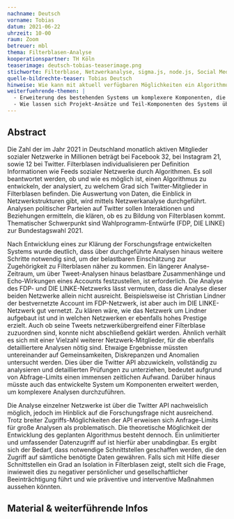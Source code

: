 ```yaml
---
nachname: Deutsch
vorname: Tobias
datum: 2021-06-22
uhrzeit: 10-00
raum: Zoom
betreuer: mbl
thema: Filterblasen-Analyse
kooperationspartner: TH Köln
teaserimage: deutsch-tobias-teaserimage.png
stichworte: Filterblase, Netzwerkanalyse, sigma.js, node.js, Social Media, Twitter API
quelle-bildrechte-teaser: Tobias Deutsch
hinweise: Wie kann mit aktuell verfügbaren Möglichkeiten ein Algorithmus entwickelt werden, der unter Einbeziehung von Netzwerkanalyse und weiteren Methoden eine belastbare Aussage darüber treffen kann, zu welchem Grad sich Twitter-Benutzer in einer Filterblase befinden?
weiterfuehrende-themen: |
  - Erweiterung des bestehenden Systems um komplexere Komponenten, die detailliertere Analysen ermöglichen
  - Wie lassen sich Projekt-Ansätze und Teil-Komponenten des Systems über Twitter hinaus auf andere soziale Netzwerke übertragen? 
---
```


## Abstract

Die Zahl der im Jahr 2021 in Deutschland monatlich aktiven Mitglieder sozialer Netzwerke in Millionen beträgt bei Facebook 32, bei Instagram 21, sowie 12 bei Twitter. Filterblasen individualisieren per Definition Informationen wie Feeds sozialer Netzwerke durch Algorithmen. Es soll beantwortet werden, ob und wie es möglich ist, einen Algorithmus zu entwickeln, der analysiert, zu welchem Grad sich Twitter-Mitglieder in Filterblasen befinden. Die Auswertung von Daten, die Einblick in Netzwerkstrukturen gibt, wird mittels Netzwerkanalyse durchgeführt. Analysen politischer Parteien auf Twitter sollen Interaktionen und Beziehungen ermitteln, die klären, ob es zu Bildung von Filterblasen kommt. Thematischer Schwerpunkt sind Wahlprogramm-Entwürfe (FDP, DIE LINKE) zur Bundestagswahl 2021.

Nach Entwicklung eines zur Klärung der Forschungsfrage entwickelten Systems wurde deutlich, dass über durchgeführte Analysen hinaus weitere Schritte notwendig sind, um der belastbaren Einschätzung zur Zugehörigkeit zu Filterblasen näher zu kommen. Ein längerer Analyse-Zeitraum, um über Tweet-Analysen hinaus belastbare Zusammenhänge und Echo-Wirkungen eines Accounts festzustellen, ist erforderlich. Die Analyse des FDP- und DIE LINKE-Netzwerks lässt vermuten, dass die Analyse dieser beiden Netzwerke allein nicht ausreicht. Beispielsweise ist Christian Lindner der bestvernetzte Account im FDP-Netzwerk, ist aber auch im DIE LINKE-Netzwerk gut vernetzt. Zu klären wäre, wie das Netzwerk um Lindner aufgebaut ist und in welchen Netzwerken er ebenfalls hohes Prestige erzielt. Auch ob seine Tweets netzwerkübergreifend einer Filterblase zuzuordnen sind, konnte nicht abschließend geklärt werden. Ähnlich verhält es sich mit einer Vielzahl weiterer Netzwerk-Mitglieder, für die ebenfalls detailliertere Analysen nötig sind. Etwaige Ergebnisse müssten untereinander auf Gemeinsamkeiten, Diskrepanzen und Anomalien untersucht werden. Dies über die Twitter API abzuwickeln, vollständig zu analysieren und detaillierten Prüfungen zu unterziehen, bedeutet aufgrund von Abfrage-Limits einen immensen zeitlichen Aufwand. Darüber hinaus müsste auch das entwickelte System um Komponenten erweitert werden, um komplexere Analysen durchzuführen.

Die Analyse einzelner Netzwerke ist über die Twitter API nachweislich möglich, jedoch im Hinblick auf die Forschungsfrage nicht ausreichend. Trotz breiter Zugriffs-Möglichkeiten der API erweisen sich Anfrage-Limits für große Analysen als problematisch. Die theoretische Möglichkeit der Entwicklung des geplanten Algorithmus besteht dennoch. Ein unlimitierter und umfassender Datenzugriff auf ist hierfür aber unabdingbar. Es ergibt sich der Bedarf, dass notwendige Schnittstellen geschaffen werden, die den Zugriff auf sämtliche benötigte Daten gewähren. Falls sich mit Hilfe dieser Schnittstellen ein Grad an Isolation in Filterblasen zeigt, stellt sich die Frage, inwieweit dies zu negativer persönlicher und gesellschaftlicher Beeinträchtigung führt und wie präventive und interventive Maßnahmen aussehen könnten.

## Material & weiterführende Infos

